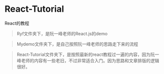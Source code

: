 # React-Tutorial
React的教程

> Ryf文件夹下，是阮一峰老师的React.js的demo

> Mydemo文件夹下，是自己按照阮一峰老师的思路走下来的流程

> React-Tutorial文件夹下，是按照最新的react教程过一遍的内容，因为阮一峰老师的内容有一些老旧，不过非常适合入门。因为思路和文章排版的逻辑很好。
